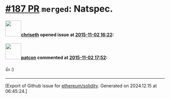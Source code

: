 # [\#187 PR](https://github.com/ethereum/solidity/pull/187) `merged`: Natspec.

#### <img src="https://avatars.githubusercontent.com/u/9073706?v=4" width="50">[chriseth](https://github.com/chriseth) opened issue at [2015-11-02 16:22](https://github.com/ethereum/solidity/pull/187):



#### <img src="https://avatars.githubusercontent.com/u/305339?u=d2d7c817e2e9056d23d8a67246ba287dbd65ab35&v=4" width="50">[patcon](https://github.com/patcon) commented at [2015-11-02 17:52](https://github.com/ethereum/solidity/pull/187#issuecomment-153099112):

:+1: :)


-------------------------------------------------------------------------------



[Export of Github issue for [ethereum/solidity](https://github.com/ethereum/solidity). Generated on 2024.12.15 at 06:45:24.]
